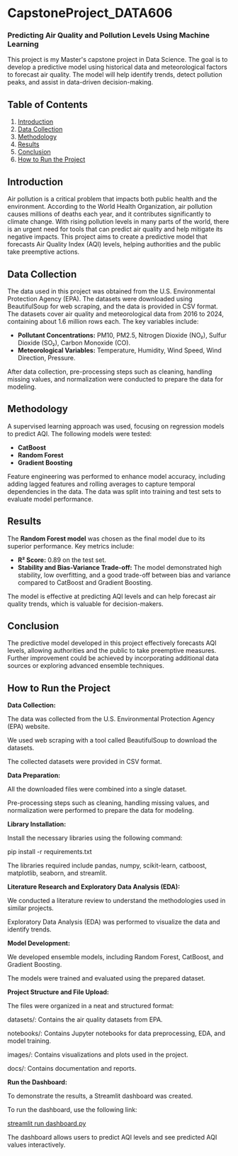 
# CapstoneProject_DATA606

### Predicting Air Quality and Pollution Levels Using Machine Learning

This project is my Master's capstone project in Data Science. The goal is to develop a predictive model using historical data and meteorological factors to forecast air quality. The model will help identify trends, detect pollution peaks, and assist in data-driven decision-making.

## Table of Contents
1. [Introduction](#introduction)
2. [Data Collection](#data-collection)
3. [Methodology](#methodology)
4. [Results](#results)
5. [Conclusion](#conclusion)
6. [How to Run the Project](#HowtoRuntheProject)

## Introduction
Air pollution is a critical problem that impacts both public health and the environment. According to the World Health Organization, air pollution causes millions of deaths each year, and it contributes significantly to climate change. With rising pollution levels in many parts of the world, there is an urgent need for tools that can predict air quality and help mitigate its negative impacts. This project aims to create a predictive model that forecasts Air Quality Index (AQI) levels, helping authorities and the public take preemptive actions.

## Data Collection
The data used in this project was obtained from the U.S. Environmental Protection Agency (EPA). The datasets were downloaded using BeautifulSoup for web scraping, and the data is provided in CSV format. The datasets cover air quality and meteorological data from 2016 to 2024, containing about 1.6 million rows each. The key variables include:

- **Pollutant Concentrations:** PM10, PM2.5, Nitrogen Dioxide (NO₂), Sulfur Dioxide (SO₂), Carbon Monoxide (CO).
- **Meteorological Variables:** Temperature, Humidity, Wind Speed, Wind Direction, Pressure.

After data collection, pre-processing steps such as cleaning, handling missing values, and normalization were conducted to prepare the data for modeling.

## Methodology
A supervised learning approach was used, focusing on regression models to predict AQI. The following models were tested:

- **CatBoost**
- **Random Forest**
- **Gradient Boosting**

Feature engineering was performed to enhance model accuracy, including adding lagged features and rolling averages to capture temporal dependencies in the data. The data was split into training and test sets to evaluate model performance.

## Results
The **Random Forest model** was chosen as the final model due to its superior performance. Key metrics include:

- **R² Score:** 0.89 on the test set.
- **Stability and Bias-Variance Trade-off:** The model demonstrated high stability, low overfitting, and a good trade-off between bias and variance compared to CatBoost and Gradient Boosting.

The model is effective at predicting AQI levels and can help forecast air quality trends, which is valuable for decision-makers.

## Conclusion
The predictive model developed in this project effectively forecasts AQI levels, allowing authorities and the public to take preemptive measures. Further improvement could be achieved by incorporating additional data sources or exploring advanced ensemble techniques.

## How to Run the Project

**Data Collection:**

The data was collected from the U.S. Environmental Protection Agency (EPA) website.

We used web scraping with a tool called BeautifulSoup to download the datasets.

The collected datasets were provided in CSV format.

**Data Preparation:**

All the downloaded files were combined into a single dataset.

Pre-processing steps such as cleaning, handling missing values, and normalization were performed to prepare the data for modeling.

**Library Installation:**

Install the necessary libraries using the following command:

pip install -r requirements.txt

The libraries required include pandas, numpy, scikit-learn, catboost, matplotlib, seaborn, and streamlit.

**Literature Research and Exploratory Data Analysis (EDA):**

We conducted a literature review to understand the methodologies used in similar projects.

Exploratory Data Analysis (EDA) was performed to visualize the data and identify trends.

**Model Development:**

We developed ensemble models, including Random Forest, CatBoost, and Gradient Boosting.

The models were trained and evaluated using the prepared dataset.

**Project Structure and File Upload:**

The files were organized in a neat and structured format:

datasets/: Contains the air quality datasets from EPA.

notebooks/: Contains Jupyter notebooks for data preprocessing, EDA, and model training.

images/: Contains visualizations and plots used in the project.

docs/: Contains documentation and reports.

**Run the Dashboard:**

To demonstrate the results, a Streamlit dashboard was created.

To run the dashboard, use the following link:

[streamlit run dashboard.py](https://capstoneprojectdata606.streamlit.app/)


The dashboard allows users to predict AQI levels and see predicted AQI values interactively.

